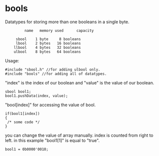 # bools
Datatypes for storing more than one booleans in a single byte.  

```
         name 	memory used 	 capacity

	 sbool 	  1 byte 	 8 booleans
	 lbool 	  2 bytes 	16 booleans
	llbool 	  4 bytes 	32 booleans
	ulbool 	  8 bytes 	64 booleans
```
Usage:  
```
#include "sbool.h" //for adding ulbool only.
#include "bools" //for adding all of datatypes.
```
"index" is the index of our boolean and "value" is the value of our boolean.
```
sbool bool1;
bool1.pushData(index, value); 
```
"bool[index]" for accessing the value of bool.
```
if(bool1[index]) 
{
 /* some code */
}
```
you can change the value of array manually. index is counted from right to left. in this example "bool1[1]" is equal to "true".
```
bool1 = 0b0000'0010; 
```
